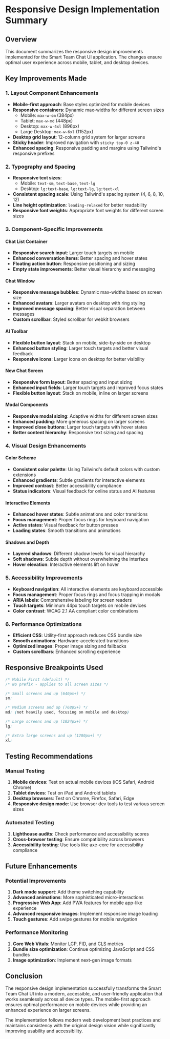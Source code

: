 # Responsive Design Implementation Summary

## Overview
This document summarizes the responsive design improvements implemented for the Smart Team Chat UI application. The changes ensure optimal user experience across mobile, tablet, and desktop devices.

## Key Improvements Made

### 1. Layout Component Enhancements
- **Mobile-first approach**: Base styles optimized for mobile devices
- **Responsive containers**: Dynamic max-widths for different screen sizes
  - Mobile: `max-w-sm` (384px)
  - Tablet: `max-w-md` (448px) 
  - Desktop: `max-w-4xl` (896px)
  - Large Desktop: `max-w-6xl` (1152px)
- **Desktop grid layout**: 12-column grid system for larger screens
- **Sticky header**: Improved navigation with `sticky top-0 z-40`
- **Enhanced spacing**: Responsive padding and margins using Tailwind's responsive prefixes

### 2. Typography and Spacing
- **Responsive text sizes**: 
  - Mobile: `text-sm`, `text-base`, `text-lg`
  - Desktop: `lg:text-base`, `lg:text-lg`, `lg:text-xl`
- **Consistent spacing scale**: Using Tailwind's spacing system (4, 6, 8, 10, 12)
- **Line height optimization**: `leading-relaxed` for better readability
- **Responsive font weights**: Appropriate font weights for different screen sizes

### 3. Component-Specific Improvements

#### Chat List Container
- **Responsive search input**: Larger touch targets on mobile
- **Enhanced conversation items**: Better spacing and hover states
- **Floating action button**: Responsive positioning and sizing
- **Empty state improvements**: Better visual hierarchy and messaging

#### Chat Window
- **Responsive message bubbles**: Dynamic max-widths based on screen size
- **Enhanced avatars**: Larger avatars on desktop with ring styling
- **Improved message spacing**: Better visual separation between messages
- **Custom scrollbar**: Styled scrollbar for webkit browsers

#### AI Toolbar
- **Flexible button layout**: Stack on mobile, side-by-side on desktop
- **Enhanced button styling**: Larger touch targets and better visual feedback
- **Responsive icons**: Larger icons on desktop for better visibility

#### New Chat Screen
- **Responsive form layout**: Better spacing and input sizing
- **Enhanced input fields**: Larger touch targets and improved focus states
- **Flexible button layout**: Stack on mobile, inline on larger screens

#### Modal Components
- **Responsive modal sizing**: Adaptive widths for different screen sizes
- **Enhanced padding**: More generous spacing on larger screens
- **Improved close buttons**: Larger touch targets with hover states
- **Better content hierarchy**: Responsive text sizing and spacing

### 4. Visual Design Enhancements

#### Color Scheme
- **Consistent color palette**: Using Tailwind's default colors with custom extensions
- **Enhanced gradients**: Subtle gradients for interactive elements
- **Improved contrast**: Better accessibility compliance
- **Status indicators**: Visual feedback for online status and AI features

#### Interactive Elements
- **Enhanced hover states**: Subtle animations and color transitions
- **Focus management**: Proper focus rings for keyboard navigation
- **Active states**: Visual feedback for button presses
- **Loading states**: Smooth transitions and animations

#### Shadows and Depth
- **Layered shadows**: Different shadow levels for visual hierarchy
- **Soft shadows**: Subtle depth without overwhelming the interface
- **Hover elevation**: Interactive elements lift on hover

### 5. Accessibility Improvements
- **Keyboard navigation**: All interactive elements are keyboard accessible
- **Focus management**: Proper focus rings and focus trapping in modals
- **ARIA labels**: Comprehensive labeling for screen readers
- **Touch targets**: Minimum 44px touch targets on mobile devices
- **Color contrast**: WCAG 2.1 AA compliant color combinations

### 6. Performance Optimizations
- **Efficient CSS**: Utility-first approach reduces CSS bundle size
- **Smooth animations**: Hardware-accelerated transitions
- **Optimized images**: Proper image sizing and fallbacks
- **Custom scrollbars**: Enhanced scrolling experience

## Responsive Breakpoints Used

```css
/* Mobile First (default) */
/* No prefix - applies to all screen sizes */

/* Small screens and up (640px+) */
sm:

/* Medium screens and up (768px+) */
md: (not heavily used, focusing on mobile and desktop)

/* Large screens and up (1024px+) */
lg:

/* Extra large screens and up (1280px+) */
xl:
```

## Testing Recommendations

### Manual Testing
1. **Mobile devices**: Test on actual mobile devices (iOS Safari, Android Chrome)
2. **Tablet devices**: Test on iPad and Android tablets
3. **Desktop browsers**: Test on Chrome, Firefox, Safari, Edge
4. **Responsive design mode**: Use browser dev tools to test various screen sizes

### Automated Testing
1. **Lighthouse audits**: Check performance and accessibility scores
2. **Cross-browser testing**: Ensure compatibility across browsers
3. **Accessibility testing**: Use tools like axe-core for accessibility compliance

## Future Enhancements

### Potential Improvements
1. **Dark mode support**: Add theme switching capability
2. **Advanced animations**: More sophisticated micro-interactions
3. **Progressive Web App**: Add PWA features for mobile app-like experience
4. **Advanced responsive images**: Implement responsive image loading
5. **Touch gestures**: Add swipe gestures for mobile navigation

### Performance Monitoring
1. **Core Web Vitals**: Monitor LCP, FID, and CLS metrics
2. **Bundle size optimization**: Continue optimizing JavaScript and CSS bundles
3. **Image optimization**: Implement next-gen image formats

## Conclusion

The responsive design implementation successfully transforms the Smart Team Chat UI into a modern, accessible, and user-friendly application that works seamlessly across all device types. The mobile-first approach ensures optimal performance on mobile devices while providing an enhanced experience on larger screens.

The implementation follows modern web development best practices and maintains consistency with the original design vision while significantly improving usability and accessibility.